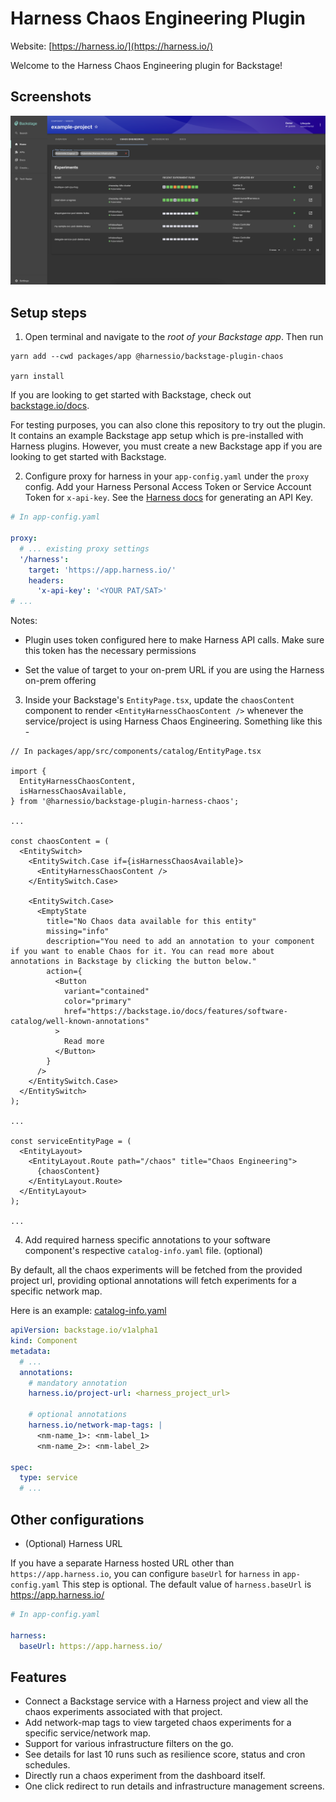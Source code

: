 # Harness Chaos Engineering Plugin

Website: [https://harness.io/](https://harness.io/)

Welcome to the Harness Chaos Engineering plugin for Backstage!

## Screenshots

<img src="./src/assets/chaosExperiments.png" />

## Setup steps

1. Open terminal and navigate to the _root of your Backstage app_. Then run

```
yarn add --cwd packages/app @harnessio/backstage-plugin-chaos

yarn install
```

If you are looking to get started with Backstage, check out [backstage.io/docs](https://backstage.io/docs/getting-started/).

For testing purposes, you can also clone this repository to try out the plugin. It contains an example Backstage app setup which is pre-installed with Harness plugins. However, you must create a new Backstage app if you are looking to get started with Backstage.

2. Configure proxy for harness in your `app-config.yaml` under the `proxy` config. Add your Harness Personal Access Token or Service Account Token for `x-api-key`. See the [Harness docs](https://docs.harness.io/article/tdoad7xrh9-add-and-manage-api-keys) for generating an API Key.

```yaml
# In app-config.yaml

proxy:
  # ... existing proxy settings
  '/harness':
    target: 'https://app.harness.io/'
    headers:
      'x-api-key': '<YOUR PAT/SAT>'
# ...
```

Notes:

- Plugin uses token configured here to make Harness API calls. Make sure this token has the necessary permissions

- Set the value of target to your on-prem URL if you are using the Harness on-prem offering

3. Inside your Backstage's `EntityPage.tsx`, update the `chaosContent` component to render `<EntityHarnessChaosContent />` whenever the service/project is using Harness Chaos Engineering. Something like this -

```tsx
// In packages/app/src/components/catalog/EntityPage.tsx

import {
  EntityHarnessChaosContent,
  isHarnessChaosAvailable,
} from '@harnessio/backstage-plugin-harness-chaos';

...

const chaosContent = (
  <EntitySwitch>
    <EntitySwitch.Case if={isHarnessChaosAvailable}>
      <EntityHarnessChaosContent />
    </EntitySwitch.Case>

    <EntitySwitch.Case>
      <EmptyState
        title="No Chaos data available for this entity"
        missing="info"
        description="You need to add an annotation to your component if you want to enable Chaos for it. You can read more about annotations in Backstage by clicking the button below."
        action={
          <Button
            variant="contained"
            color="primary"
            href="https://backstage.io/docs/features/software-catalog/well-known-annotations"
          >
            Read more
          </Button>
        }
      />
    </EntitySwitch.Case>
  </EntitySwitch>
);

...

const serviceEntityPage = (
  <EntityLayout>
    <EntityLayout.Route path="/chaos" title="Chaos Engineering">
      {chaosContent}
    </EntityLayout.Route>
  </EntityLayout>
);

...

```

4. Add required harness specific annotations to your software component's respective `catalog-info.yaml` file. (optional)

By default, all the chaos experiments will be fetched from the provided project url, providing optional annotations will fetch experiments for a specific network map.

Here is an example: [catalog-info.yaml](../../examples/catalog-harness-chaos.yaml)

```yaml
apiVersion: backstage.io/v1alpha1
kind: Component
metadata:
  # ...
  annotations:
    # mandatory annotation
    harness.io/project-url: <harness_project_url>

    # optional annotations
    harness.io/network-map-tags: |
      <nm-name_1>: <nm-label_1>
      <nm-name_2>: <nm-label_2>

spec:
  type: service
  # ...
```


## Other configurations

- (Optional) Harness URL

If you have a separate Harness hosted URL other than `https://app.harness.io`, you can configure `baseUrl` for `harness` in `app-config.yaml` This step is optional. The default value of `harness.baseUrl` is https://app.harness.io/

```yaml
# In app-config.yaml

harness:
  baseUrl: https://app.harness.io/
```

## Features

- Connect a Backstage service with a Harness project and view all the chaos experiments associated with that project.
- Add network-map tags to view targeted chaos experiments for a specific service/network map.
- Support for various infrastructure filters on the go.
- See details for last 10 runs such as resilience score, status and cron schedules.
- Directly run a chaos experiment from the dashboard itself.
- One click redirect to run details and infrastructure management screens.
